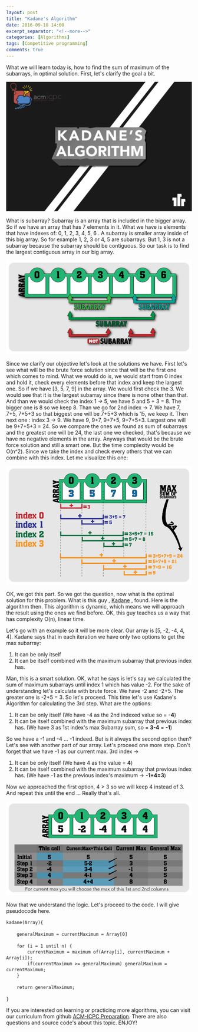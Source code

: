 ```yaml
---
layout: post
title: "Kadane's Algorithm"
date: 2016-09-18 14:00
excerpt_separator: "<!--more-->"
categories: [Algorithms]
tags: [Competitive programming]
comments: true
---
```


What we will learn today is, how to find the sum of maximum of the subarrays, in optimal solution. First, let's clarify the goal a bit.

<!--more-->

<img src="/img/blogImages/kadane/kadane.png">

What is subarray? Subarray is an array that is included in the bigger array. So if we have an array that has 7 elements in it. What we have is elements that have indexes of: 0, 1, 2, 3, 4, 5, 6 . A subarray is smaller array inside of this big array. So for example 1, 2, 3  or 4, 5 are subarrays. But 1, 3 is not a subarray because the subarray should be contiguous. So our task is to find the largest contiguous array in our big array.



<img src="/img/blogImages/kadane/not_subarray.jpg">

Since we clarify our objective let's look at the solutions we have. First let's see what will be the brute force solution since that will be the first one which comes to mind. What we would do is, we would start from 0 index and hold it, check every elements before that index and keep the largest one. So if we have [3, 5, 7, 9] in the array. We would first check the 3. We would see that it is the largest subarray since there is none other than that. And than we would check the index 1 -> 5, we have 5 and 5 + 3 = 8. The bigger one is 8 so we keep 8. Than we go for 2nd index -> 7. We have 7, 7+5, 7+5+3 so that biggest one will be 7+5+3 which is 15, we keep it. Then next one : index 3 -> 9. We have 9, 9+7, 9+7+5, 9+7+5+3. Largest one will be 9+7+5+3 = 24. So we compare the ones we found as sum of subarrays and the greatest one will be 24, the last one we checked, that's because we have no negative elements in the array. Anyways that would be the brute force solution and still a smart one. But the time complexity would be O(n^2). Since we take the index and check every others that we can combine with this index. Let me visualize this one:

<img src="/img/blogImages/kadane/bruteForce.jpg">

OK, we got this part. So we got the question, now what is the optimal solution for this problem. What is this guy , [Kadane](https://en.wikipedia.org/wiki/Joseph_Born_Kadane) , found. Here is the algorithm then. This algorithm is dynamic, which means we will approach the result using the ones we find before. OK, this guy teaches us a way that has complexity O(n), linear time. 

Let's go with an example so it will be more clear. Our array is [5, -2, -4, 4, 4]. Kadane says that in each iteration we have only two options to get the max subarray:

1. It can be only itself
2. It can be itself combined with the maximum subarray that previous index has.

Man, this is a smart solution. OK, what he says is let's say we calculated the sum of maximum subarrays until index 1 which has value -2. For the sake of understanding let's calculate with brute force. We have -2 and -2+5. The greater one is -2+5 = 3. So let's proceed. This time let's use Kadane's Algorithm for calculating the 3rd step. What are the options:

1. It can be only itself (We have -4 as the 2nd indexed value so = **-4**)
2. It can be itself combined with the maximum subarray that previous index has. (We have 3 as 1st index's max Subarray sum, so = **3-4** = **-1**)

So we have a -1 and -4 ... -1 indeed. But is it always the second option then? Let's see with another part of our array. Let's proceed one more step. Don't forget that we have -1 as our current max. 3rd index ->

1. It can be only itself (We have 4 as the value = **4**)
2. It can be itself combined with the maximum subarray that previous index has. (We have -1 as the previous index's maximum -> **-1+4=3**)

Now we approached the first option, 4 > 3 so we will keep 4 instead of 3. And repeat this until the end ... Really that's all.

<img src="/img/blogImages/kadane/kadaneTable.jpg">

Now that we understand the logic. Let's proceed to the code. I will give pseudocode here.

    kadane(Array){
    
        generalMaximum = currentMaximum = Array[0]
    
        for (i = 1 until n) {
            currentMaximum = maximum of(Array[i], currentMaximum + Array[i]);
            if(currentMaximum >= generalMaximum) generalMaximum = currentMaximum;
        }
    
        return generalMaximum;
    
    }

If you are interested on learning or practicing more algorithms, you can visit our curriculum from github [ACM-ICPC Preparation](https://github.com/NAU-ACM/ACM-ICPC-Preparation). There are also questions and source code's about this topic. ENJOY!
